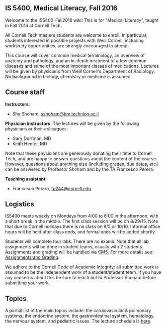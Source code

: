 ## IS 5400, Medical Literacy, Fall 2016

Welcome to the IS5400-Fall2016 wiki! This is for "Medical Literacy", taught in Fall 2016 at Cornell Tech.

All Cornell Tech masters students are welcome to enroll. In particular, students interested in possible projects with Weill Cornell, including workstudy opportunities, are strongly encouraged to attend.

This course will cover common medical terminology, an overview of anatomy and pathology, and an in-depth treatment of a few common diseases and some of the most important classes of medications. Lectures will be given by physicians from Weill Cornell's Department of Radiology. No background in biology, chemistry or medicine is assumed.

## Course staff

**Instructors**:
* Shy Shoham, sshoham@bm.technion.ac.il

**Physician instructors**: The lectures will be given by the following physicians or their colleagues: 
* Gary Dorfman, MD
* Keith Hentel, MD

Note that these physicians are generously donating their time to Cornell Tech, and are happy to answer questions about the content of the course. However, questions about anything else (including grades, due dates, etc.) can be answered by Professor Shoham and by the TA Francesco Perera.

**Teaching assistant**:
* Francesco Perera, fp244@cornell.edu

## Logistics

IS5400 meets weekly on Mondays from 4:00 to 6:00 in the afternoon, with a short break in the middle. The first class session will be on 8/29/15. Note that due to Cornell holidays there is no class on 9/5 or 10/10. Informal office hours will be held after class ends, and formal ones will be added shortly.

Students will complete four labs. There are no exams. Note that all lab assignments will be done in student teams, usually with 2 students. Assignments and grading will be handled via [CMS](https://cms.csuglab.cornell.edu). For more details see: [Assignments and Grading](https://github.com/cornelltech/INFO-5400/blob/content/Assignments-and-Grading).

We adhere to the Cornell [Code of Academic Integrity](http://cuinfo.cornell.edu/aic.cfm): all submitted work is assumed to be the independent work of a student/student team. If you have any concerns about this be sure to reach out to Professor Shoham before submitting your work.

## Topics

A partial list of the main topics include: the cardiovascular & pulmonary systems, the endocrine system, the gastrointestinal system, hematology, the nervous system, and pediatric issues. The lecture schedule is [here](https://github.com/cornelltech/INFO-5400/blob/content/Lectures).
